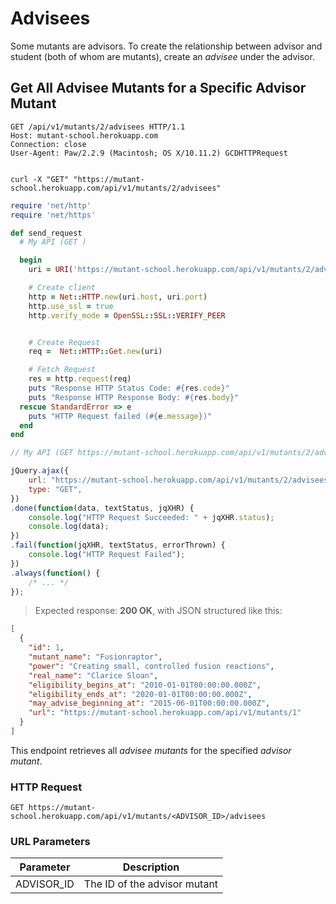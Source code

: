 # Advisees

<aside class="notice">Some mutants are advisors. To create the relationship between advisor and student (both of whom are mutants), create an <em>advisee</em> under the advisor.</aside>

## Get All Advisee Mutants for a Specific Advisor Mutant

```http
GET /api/v1/mutants/2/advisees HTTP/1.1
Host: mutant-school.herokuapp.com
Connection: close
User-Agent: Paw/2.2.9 (Macintosh; OS X/10.11.2) GCDHTTPRequest


```

```shell
curl -X "GET" "https://mutant-school.herokuapp.com/api/v1/mutants/2/advisees"
```

```ruby
require 'net/http'
require 'net/https'

def send_request
  # My API (GET )

  begin
    uri = URI('https://mutant-school.herokuapp.com/api/v1/mutants/2/advisees')

    # Create client
    http = Net::HTTP.new(uri.host, uri.port)
    http.use_ssl = true
    http.verify_mode = OpenSSL::SSL::VERIFY_PEER


    # Create Request
    req =  Net::HTTP::Get.new(uri)

    # Fetch Request
    res = http.request(req)
    puts "Response HTTP Status Code: #{res.code}"
    puts "Response HTTP Response Body: #{res.body}"
  rescue StandardError => e
    puts "HTTP Request failed (#{e.message})"
  end
end
```

```javascript
// My API (GET https://mutant-school.herokuapp.com/api/v1/mutants/2/advisees)

jQuery.ajax({
    url: "https://mutant-school.herokuapp.com/api/v1/mutants/2/advisees",
    type: "GET",
})
.done(function(data, textStatus, jqXHR) {
    console.log("HTTP Request Succeeded: " + jqXHR.status);
    console.log(data);
})
.fail(function(jqXHR, textStatus, errorThrown) {
    console.log("HTTP Request Failed");
})
.always(function() {
    /* ... */
});
```

> Expected response: **200 OK**, with JSON structured like this:

```json
[
  {
    "id": 1,
    "mutant_name": "Fusionraptor",
    "power": "Creating small, controlled fusion reactions",
    "real_name": "Clarice Sloan",
    "eligibility_begins_at": "2010-01-01T00:00:00.000Z",
    "eligibility_ends_at": "2020-01-01T00:00:00.000Z",
    "may_advise_beginning_at": "2015-06-01T00:00:00.000Z",
    "url": "https://mutant-school.herokuapp.com/api/v1/mutants/1"
  }
]
```

This endpoint retrieves all _advisee mutants_ for the specified _advisor mutant_.

### HTTP Request

`GET https://mutant-school.herokuapp.com/api/v1/mutants/<ADVISOR_ID>/advisees`

### URL Parameters

Parameter  | Description
---------  | -----------
ADVISOR_ID | The ID of the advisor mutant
